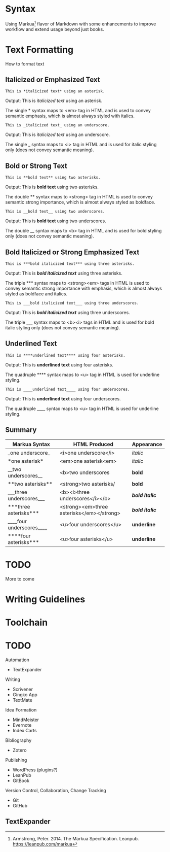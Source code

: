 # Syntax #

Using Markua[^markua-spec] flavor of Markdown with some enhancements to improve workflow and extend usage beyond just books.

[^markua-spec]: Armstrong, Peter. 2014. The Markua Specification. Leanpub. https://leanpub.com/markua

# Text Formatting

How to format text

## Italicized or Emphasized Text

```
This is *italicized text* using an asterisk.
```

Output: This is *italicized text* using an asterisk.

The single * syntax maps to \<em> tag in HTML and is used to convey semantic emphasis, which is almost always styled with italics.

```
This is _italicized text_ using an underscore.
```

Output: This is _italicized text_ using an underscore.

The single _ syntax maps to \<i> tag in HTML and is used for italic styling only (does not convey semantic meaning).

## Bold or Strong Text

```
This is **bold text** using two asterisks.
```

Output: This is **bold text** using two asterisks.

The double ** syntax maps to \<strong> tag in HTML is used to convey semantic strong importance, which is almost always styled as boldface.

```
This is __bold text__ using two underscores.
```

Output: This is __bold text__ using two underscores.

The double __ syntax maps to \<b> tag in HTML and is used for bold styling only (does not convey semantic meaning).

## Bold Italicized or Strong Emphasized Text

```
This is ***bold italicized text*** using three asterisks.
```

Output: This is ***bold italicized text*** using three asterisks.

The triple *** syntax maps to \<strong>\<em> tags in HTML is used to convey semantic strong importance with emphasis, which is almost always styled as boldface and italics.

```
This is ___bold italicized text___ using three underscores.
```

Output: This is ___bold italicized text___ using three underscores.

The triple ___ syntax maps to \<b>\<i> tags in HTML and is used for bold italic styling only (does not convey semantic meaning).

## Underlined Text

```
This is ****underlined text**** using four asterisks.
```

Output: This is ****underlined text**** using four asterisks.

The quadruple **** syntax maps to \<u> tag in HTML is used for underline styling.

```
This is ____underlined text____ using four underscores.
```

Output: This is ____underlined text____ using four underscores.

The quadruple ____ syntax maps to \<u> tag in HTML is used for underline styling.

## Summary

<!-- This is how complex tables are specified in Markua, but my Markdown converter doesn't support right now
|:================================:|:=============================================:|:=================:|
| Markua Syntax                    | HTML Produced                                 | Appearance        |
|:=================================|:==============================================|:==================|
| \_one underscore\_               | \<i>one underscore\</i>                       | _italic_          |
|----------------------------------|-----------------------------------------------|-------------------|
| \*one asterisk\*                 | \<em>one asterisk\<em>                        | *italic*          |
|----------------------------------|-----------------------------------------------|-------------------|
| \_\_two underscores\_\_          | \<b>two underscores</b>                       | __bold__          |
|----------------------------------|-----------------------------------------------|-------------------|
| \*\*two asterisks\*\*            | \<strong>two asterisks/<strong>               | **bold**          |
|----------------------------------|-----------------------------------------------|-------------------|
| \_\_\_three underscores\_\_\_    | \<b>\<i>three underscores\</i>\</b>           | ___bold italic___ |
|----------------------------------|-----------------------------------------------|-------------------|
| \*\*\*three asterisks\*\*\*      | \<strong>\<em>three asterisks\</em>\</strong> | ***bold italic*** |
|----------------------------------|-----------------------------------------------|-------------------|
| \_\_\_\_four underscores\_\_\_\_ | \<u>four underscores\</u>                     | ____underline____ |
|----------------------------------|-----------------------------------------------|-------------------|
| \*\*\*\*four asterisks\*\*\*     | \<u>four asterisks\</u>                       | ****underline**** |
|----------------------------------|-----------------------------------------------|-------------------|
-->


| Markua Syntax                    | HTML Produced                                 | Appearance        |
|----------------------------------|-----------------------------------------------|-------------------|
| \_one underscore\_               | \<i>one underscore\</i>                       | _italic_          |
| \*one asterisk\*                 | \<em>one asterisk\<em>                        | *italic*          |
| \_\_two underscores\_\_          | \<b>two underscores</b>                       | __bold__          |
| \*\*two asterisks\*\*            | \<strong>two asterisks/<strong>               | **bold**          |
| \_\_\_three underscores\_\_\_    | \<b>\<i>three underscores\</i>\</b>           | ___bold italic___ |
| \*\*\*three asterisks\*\*\*      | \<strong>\<em>three asterisks\</em>\</strong> | ***bold italic*** |
| \_\_\_\_four underscores\_\_\_\_ | \<u>four underscores\</u>                     | ____underline____ |
| \*\*\*\*four asterisks\*\*\*     | \<u>four asterisks\</u>                       | ****underline**** |


# TODO

More to come

# Writing Guidelines #

# Toolchain #

# TODO

Automation
* TextExpander

Writing
* Scrivener
* Gingko App
* TextMate

Idea Formation
* MindMeister
* Evernote
* Index Carts

Bibliography
* Zotero

Publishing
* WordPress (plugins?)
* LeanPub
* GitBook

Version Control, Collaboration, Change Tracking
* Git
* GitHub

## TextExpander